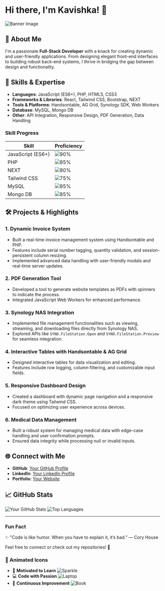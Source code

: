 # Hi there, I'm Kavishka! 👋

![Banner Image](https://files.oaiusercontent.com/file-Hk2DmJBuraNB7cvcjh5TeR?se=2024-12-19T06%3A39%3A27Z&sp=r&sv=2024-08-04&sr=b&rscc=max-age%3D604800%2C%20immutable%2C%20private&rscd=attachment%3B%20filename%3D64c31af9-fd70-4407-8f50-7ed0aec8799b.webp&sig=5Xry4GxqNtG1/8TCUxU6GoOKDA1lDNhTZCJtu2/iGI8%3D)


## 🚀 About Me
I'm a passionate **Full-Stack Developer** with a knack for creating dynamic and user-friendly applications. From designing elegant front-end interfaces to building robust back-end systems, I thrive in bridging the gap between design and functionality.

## 🌟 Skills & Expertise
- **Languages**: JavaScript (ES6+), PHP, HTML5, CSS3
- **Frameworks & Libraries**: React, Tailwind CSS, Bootstrap, NEXT
- **Tools & Platforms**: Handsontable, AG Grid, Synology SDK, Web Workers
- **Database**: MySQL, Mongo  DB
- **Other**: API Integration, Responsive Design, PDF Generation, Data Handling

### Skill Progress
| Skill                | Proficiency |
|----------------------|-------------|
| JavaScript (ES6+)    | ![90%](https://progress-bar.dev/90) |
| PHP                  | ![85%](https://progress-bar.dev/85) |
| NEXT                | ![80%](https://progress-bar.dev/80) |
| Tailwind CSS         | ![75%](https://progress-bar.dev/75) |
| MySQL                | ![85%](https://progress-bar.dev/85) |
| Mongo DB                | ![85%](https://progress-bar.dev/85) |

## 🛠️ Projects & Highlights
### 1. **Dynamic Invoice System**
- Built a real-time invoice management system using Handsontable and PHP.
- Features include serial number tagging, quantity validation, and session-persistent column resizing.
- Implemented advanced data handling with user-friendly modals and real-time server updates.

### 2. **PDF Generation Tool**
- Developed a tool to generate website templates as PDFs with spinners to indicate the process.
- Integrated JavaScript Web Workers for enhanced performance.

### 3. **Synology NAS Integration**
- Implemented file management functionalities such as viewing, streaming, and downloading files directly from Synology NAS.
- Explored APIs like `SYNO.FileStation.Open` and `SYNO.FileStation.Preview` for seamless integration.

### 4. **Interactive Tables with Handsontable & AG Grid**
- Designed interactive tables for data visualization and editing.
- Features include row logging, column filtering, and customizable input fields.

### 5. **Responsive Dashboard Design**
- Created a dashboard with dynamic page navigation and a responsive dark theme using Tailwind CSS.
- Focused on optimizing user experience across devices.

### 6. **Medical Data Management**
- Built a robust system for managing medical data with edge-case handling and user confirmation prompts.
- Ensured data integrity while processing null or invalid inputs.

## 🌐 Connect with Me
- **GitHub**: [Your GitHub Profile](https://github.com/Kavi8428)
- **LinkedIn**: [Your LinkedIn Profile](https://linkedin.com/in/m-d-l-u-kavishka)
- **Portfolio**: [Your Website](https://mdlukavishka.online/)

## 📈 GitHub Stats
![Your GitHub Stats](https://github-readme-stats.vercel.app/api?username=your-username&show_icons=true&theme=radical)
![Top Languages](https://github-readme-stats.vercel.app/api/top-langs/?username=your-username&layout=compact&theme=radical)

---

### Fun Fact
✨ "Code is like humor. When you have to explain it, it’s bad." — Cory House

Feel free to connect or check out my repositories! 🚀

### 🚀 Animated Icons
- 🌟 **Motivated to Learn** ![Sparkle](https://img.icons8.com/color/48/000000/sparkling.png)
- 💻 **Code with Passion** ![Laptop](https://img.icons8.com/color/48/000000/laptop.png)
- 📖 **Continuous Improvement** ![Book](https://img.icons8.com/color/48/000000/open-book.png)
